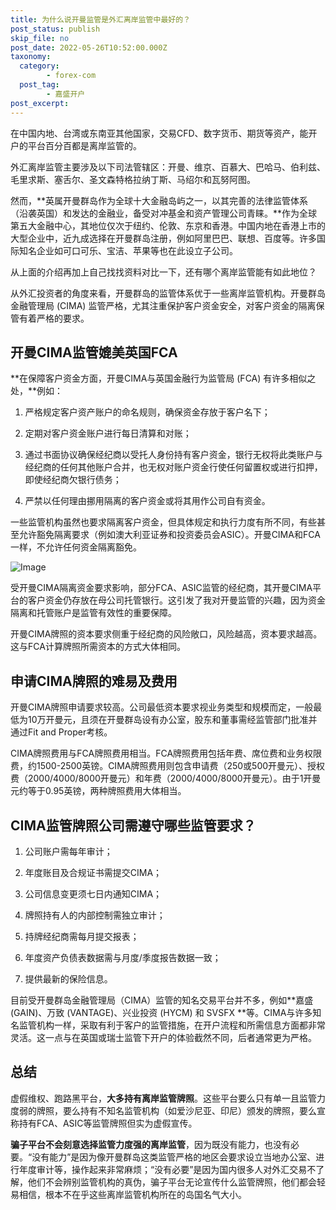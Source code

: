 ```yaml
---
title: 为什么说开曼监管是外汇离岸监管中最好的？
post_status: publish
skip_file: no
post_date: 2022-05-26T10:52:00.000Z
taxonomy:
  category:
        - forex-com
  post_tag:
        - 嘉盛开户
post_excerpt: 
---
```

在中国内地、台湾或东南亚其他国家，交易CFD、数字货币、期货等资产，能开户的平台百分百都是离岸监管的。

外汇离岸监管主要涉及以下司法管辖区：开曼、维京、百慕大、巴哈马、伯利兹、毛里求斯、塞舌尔、圣文森特格拉纳丁斯、马绍尔和瓦努阿图。

然而，**英属开曼群岛作为全球十大金融岛屿之一，以其完善的法律监管体系（沿袭英国）和发达的金融业，备受对冲基金和资产管理公司青睐。**作为全球第五大金融中心，其地位仅次于纽约、伦敦、东京和香港。中国内地在香港上市的大型企业中，近九成选择在开曼群岛注册，例如阿里巴巴、联想、百度等。许多国际知名企业如可口可乐、宝洁、苹果等也在此设立子公司。

从上面的介绍再加上自己找找资料对比一下，还有哪个离岸监管能有如此地位？

从外汇投资者的角度来看，开曼群岛的监管体系优于一些离岸监管机构。开曼群岛金融管理局 (CIMA) 监管严格，尤其注重保护客户资金安全，对客户资金的隔离保管有着严格的要求。

## 开曼CIMA监管媲美英国FCA

**在保障客户资金方面，开曼CIMA与英国金融行为监管局 (FCA) 有许多相似之处，**例如：

1. 严格规定客户资产账户的命名规则，确保资金存放于客户名下；

1. 定期对客户资金账户进行每日清算和对账；

1. 通过书面协议确保经纪商以受托人身份持有客户资金，银行无权将此类账户与经纪商的任何其他账户合并，也无权对账户资金行使任何留置权或进行扣押，即使经纪商欠银行债务；

1. 严禁以任何理由挪用隔离的客户资金或将其用作公司自有资金。

一些监管机构虽然也要求隔离客户资金，但具体规定和执行力度有所不同，有些甚至允许豁免隔离要求（例如澳大利亚证券和投资委员会ASIC）。开曼CIMA和FCA一样，不允许任何资金隔离豁免。

![Image](https://prod-files-secure.s3.us-west-2.amazonaws.com/39ed1227-6d7d-4570-be36-9ccd4a2c4241/bd849744-3fcb-4a37-8312-357962c8f065/image.png?X-Amz-Algorithm=AWS4-HMAC-SHA256&X-Amz-Content-Sha256=UNSIGNED-PAYLOAD&X-Amz-Credential=ASIAZI2LB4662MJM3RL5%2F20250519%2Fus-west-2%2Fs3%2Faws4_request&X-Amz-Date=20250519T161349Z&X-Amz-Expires=3600&X-Amz-Security-Token=IQoJb3JpZ2luX2VjENj%2F%2F%2F%2F%2F%2F%2F%2F%2F%2FwEaCXVzLXdlc3QtMiJHMEUCIGI%2BvDQOxnnhTbntjXBFBIGIUw6p27uUEnzMX3TdcT6MAiEAkCkktMcpa7kjFU6iDoL2PB2Sk0r0%2Bo38FFBfoLJCXzgqiAQIkf%2F%2F%2F%2F%2F%2F%2F%2F%2F%2FARAAGgw2Mzc0MjMxODM4MDUiDEvsX91RYytaesKBkyrcA2O1YgNEhzRPiDG5ZepsGgznUScgB8arNIERIZvFMJ4tZrgPZpM%2BShvuB9bsH0r9JilB21I6b%2Be7efWFbKS4BE5qJpTtGt597tSxr7gFJhdTh%2FrGsZOsDJJyj4AexShXTBdT0mf9DrfCe49CAMfBdSuHZ%2FRf6RndezRaxrGiX1H9KxCPKOphtDPrKMzN%2BNFQ14sCqM%2Fq77HlMlJlB6pB66vU3vFbBAUI5oVKLEwAxBq6NYRBW1A%2Fu2m6okhtYx59qlwu5W3QxLcpkxc9nyzqGVOpUBnTB4oX9nIK6XxMu%2F%2BWacWUktECoj5faLFz2oyI30JYKvMP7v9x5ddQmdrYbHcvUOXHCYBcB5GrpAudv%2Bc0zkRHlu%2F8i5hOSQ%2FTSI7Et1t92v0Q%2BBWqiFTBMzV8oUy2Yc7qpO3uC40LTCmwo0p53gZ%2FlhheHynTGzIIS8NmRT1B71hDY7pnGcuiz1yhIQbCosWep62HwRpiKPvE16Y%2Btg1DsZHUv39a2GicvDMskshiyE19%2BoKB7rngUENBSs4VZ5%2BizVlbzSR9XXiyYluRoIQvvgaZjC8wcaGf%2BBaN24um41HQ1DAwJQZ%2FQehi0b2byp6bEcGiRWuf3BUmD4hcyLRBcVNZvqwvPeceMImurcEGOqUBnMJVvxK7rQVaVac3qGxR%2FLc8dk7x438yGYi1p7IrQuklYd%2FSdS64kjWphsjPY%2FfC7pRaAgsx8UHEK6YiCdvvq2E04Mw5anh8An59l0Lm5GYV86lD24h4DueOPSsAus2uiOLk67WF0VE2R5Dmn9thGZ4A1o2FR5rTXQW9qFVZtdUY%2F2OJ5MUS5XgFn6%2F5drqIQyZjeeyzenw6O4bk3lUREK3O1EcV&X-Amz-Signature=2aa59f00b64f955878dbd5aeae009320fd26d47e0b47ab6c531b68949a172bb1&X-Amz-SignedHeaders=host&x-id=GetObject)

受开曼CIMA隔离资金要求影响，部分FCA、ASIC监管的经纪商，其开曼CIMA平台的客户资金仍存放在母公司托管银行。这引发了我对开曼监管的兴趣，因为资金隔离和托管账户是监管有效性的重要保障。

开曼CIMA牌照的资本要求侧重于经纪商的风险敞口，风险越高，资本要求越高。这与FCA计算牌照所需资本的方式大体相同。

## **申请CIMA牌照的难易及费用**

开曼CIMA牌照申请要求较高。公司最低资本要求视业务类型和规模而定，一般最低为10万开曼元，且须在开曼群岛设有办公室，股东和董事需经监管部门批准并通过Fit and Proper考核。

CIMA牌照费用与FCA牌照费用相当。FCA牌照费用包括年费、席位费和业务权限费，约1500-2500英镑。CIMA牌照费用则包含申请费（250或500开曼元）、授权费（2000/4000/8000开曼元）和年费（2000/4000/8000开曼元）。由于1开曼元约等于0.95英镑，两种牌照费用大体相当。

## CIMA监管牌照公司需遵守哪些监管要求？

1. 公司账户需每年审计；

1. 年度账目及合规证书需提交CIMA；

1. 公司信息变更须七日内通知CIMA；

1. 牌照持有人的内部控制需独立审计；

1. 持牌经纪商需每月提交报表；

1. 年度资产负债表数据需与月度/季度报告数据一致；

1. 提供最新的保险信息。

目前受开曼群岛金融管理局（CIMA）监管的知名交易平台并不多，例如**嘉盛 (GAIN)、万致 (VANTAGE)、兴业投资 (HYCM) 和 SVSFX **等。CIMA与许多知名监管机构一样，采取有利于客户的监管措施，在开户流程和所需信息方面都非常灵活。这一点与在英国或瑞士监管下开户的体验截然不同，后者通常更为严格。

## 总结

虚假维权、跑路黑平台，**大多持有离岸监管牌照**。这些平台要么只有单一且监管力度弱的牌照，要么持有不知名监管机构（如爱沙尼亚、印尼）颁发的牌照，要么宣称持有FCA、ASIC等监管牌照但实为虚假宣传。

**骗子平台不会刻意选择监管力度强的离岸监管**，因为既没有能力，也没有必要。“没有能力”是因为像开曼群岛这类监管严格的地区会要求设立当地办公室、进行年度审计等，操作起来非常麻烦；“没有必要”是因为国内很多人对外汇交易不了解，他们不会辨别监管机构的真伪，骗子平台无论宣传什么监管牌照，他们都会轻易相信，根本不在乎这些离岸监管机构所在的岛国名气大小。